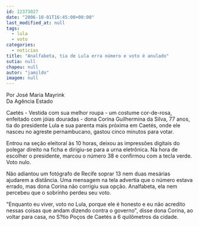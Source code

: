 ```yaml
---
id: 12373027
date: "2006-10-01T16:45:00+00:00"
last_modified_at: null
tags:
  - lula
  - voto
categories:
  - noticias
title: "Analfabeta, tia de Lula erra número e voto é anulado"
sutia: null
chapeu: null
autor: "jamildo"
imagem: null
---
```

<p>Por Jos&eacute; Maria Mayrink<br />Da Ag&ecirc;ncia Estado</p>
<p>Caet&eacute;s - Vestida com sua melhor roupa - um costume cor-de-rosa, enfeitado com j&oacute;ias douradas - dona Corina Guilhermina da Silva, 77 anos, tia do presidente Lula e sua parenta mais pr&oacute;xima em Caet&eacute;s, onde ele nasceu no agreste pernambucano, gastou cinco minutos para votar.</p>
<p>Entrou na se&ccedil;&atilde;o eleitoral &agrave;s 10 horas, deixou as impress&otilde;es digitais do polegar direito na ficha e dirigiu-se para a urna eletr&ocirc;nica. Na hora de escolher o presidente, marcou o n&uacute;mero 38 e confirmou com a tecla verde. Voto nulo.</p>
<p>N&atilde;o adiantou um fot&oacute;grafo de Recife soprar 13 nem duas mes&aacute;rias ajudarem a dist&acirc;ncia. Uma mensagem na tela advertia que o n&uacute;mero estava errado, mas dona Corina n&atilde;o corrigiu sua op&ccedil;&atilde;o. Analfabeta, ela nem percebeu que o sobrinho perdeu seu voto.</p>
<p>"Enquanto eu viver, voto no Lula, porque ele &eacute; honesto e eu n&atilde;o acredito nessas coisas que andam dizendo contra o governo", disse dona Corina, ao voltar para casa, no S?tio Po&ccedil;os de Caet&eacute;s a 6 quil&ocirc;metros da cidade.</p>
